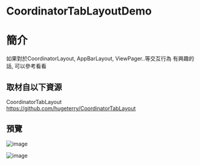 # CoordinatorTabLayoutDemo

簡介
==================================
如果對於CoordinatorLayout, AppBarLayout, ViewPager..等交互行為 有興趣的話, 可以參考看看                                   

取材自以下資源
--------
CoordinatorTabLayout                                   
https://github.com/hugeterry/CoordinatorTabLayout                                   
                              
預覽
--------
![image](https://i.imgur.com/UWP6EtG.jpg)                                      

![image](https://i.imgur.com/lpe53ym.jpg)    
